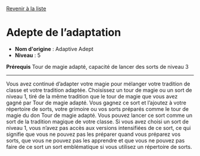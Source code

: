 [Revenir à la liste](list.md)

# Adepte de l’adaptation

 * **Nom d'origine** : Adaptive Adept
 * **Niveau** : 5


<p><strong>Prérequis</strong> Tour de magie adapté, capacité de lancer des sorts de niveau 3</p>
<hr>
<p>Vous avez continué d’adapter votre magie pour mélanger votre tradition de classe et votre tradition adaptée. Choisissez un tour de magie ou un sort de niveau 1, tiré de la même tradition que le tour de magie que vous avez gagné par Tour de magie adapté. Vous gagnez ce sort et l’ajoutez à votre répertoire de sorts, votre grimoire ou vos sorts préparés comme le tour de magie du don Tour de magie adapté. Vous pouvez lancer ce sort comme un sort de la tradition magique de votre classe. Si vous avez choisi un sort de niveau 1, vous n’avez pas accès aux versions intensifiées de ce sort, ce qui signifie que vous ne pouvez pas les préparer quand vous préparez vos sorts, que vous ne pouvez pas les apprendre et que vous ne pouvez pas faire de ce sort un sort emblématique si vous utilisez un répertoire de sorts. </p>